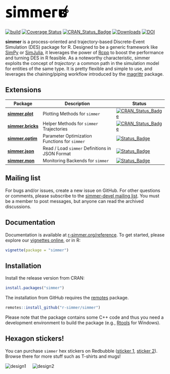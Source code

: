 # <img src="https://raw.githubusercontent.com/r-simmer/r-simmer.github.io/master/images/simmer-logo.png" alt="simmer" width="200" />

[![build](https://github.com/r-simmer/simmer/actions/workflows/build.yml/badge.svg)](https://github.com/r-simmer/simmer/actions/workflows/build.yml)
[![Coverage Status](https://codecov.io/gh/r-simmer/simmer/branch/master/graph/badge.svg)](https://codecov.io/gh/r-simmer/simmer)
[![CRAN\_Status\_Badge](https://www.r-pkg.org/badges/version/simmer)](https://cran.r-project.org/package=simmer)
[![Downloads](https://cranlogs.r-pkg.org/badges/simmer)](https://cran.r-project.org/package=simmer)
[![DOI](https://img.shields.io/badge/doi-10.18637/jss.v090.i02-informational.svg)](https://doi.org/10.18637/jss.v090.i02)

**simmer** is a process-oriented and trajectory-based Discrete-Event Simulation (DES) package for R. Designed to be a generic framework like [SimPy](https://simpy.readthedocs.org) or [SimJulia](https://simjuliajl.readthedocs.org), it leverages the power of [Rcpp](http://www.rcpp.org/) to boost the performance and turning DES in R feasible. As a noteworthy characteristic, simmer exploits the concept of _trajectory_: a common path in the simulation model for entities of the same type. It is pretty flexible and simple to use, and leverages the chaining/piping workflow introduced by the [magrittr](https://github.com/smbache/magrittr) package.

## Extensions

Package          | Description                                     | Status
---------------- | ----------------------------------------------- | ------------------
[**simmer.plot**](https://r-simmer.org/extensions/plot)  |  Plotting Methods for `simmer` | [![CRAN\_Status\_Badge](https://www.r-pkg.org/badges/version/simmer.plot)](https://cran.r-project.org/package=simmer.plot)
[**simmer.bricks**](https://r-simmer.org/extensions/bricks)  |  Helper Methods for `simmer` Trajectories | [![CRAN\_Status\_Badge](https://www.r-pkg.org/badges/version/simmer.bricks)](https://cran.r-project.org/package=simmer.bricks)
[**simmer.optim**](https://github.com/r-simmer/simmer.optim) | Parameter Optimization Functions for `simmer` | [![Status\_Badge](https://img.shields.io/badge/lifecycle-dormant-blue.svg)](https://www.tidyverse.org/lifecycle/#dormant)
[**simmer.json**](https://github.com/r-simmer/simmer.json)  | Read / Load `simmer` Definitions in JSON Format | [![Status\_Badge](https://img.shields.io/badge/lifecycle-dormant-blue.svg)](https://www.tidyverse.org/lifecycle/#dormant)
[**simmer.mon**](https://github.com/r-simmer/simmer.mon)  | Monitoring Backends for `simmer` | [![Status\_Badge](https://img.shields.io/badge/lifecycle-experimental-orange.svg)](https://www.tidyverse.org/lifecycle/#experimental)

## Mailing list

For bugs and/or issues, create a new issue on GitHub. For other questions or comments, please subscribe to the [simmer-devel mailing list](https://groups.google.com/forum/#!forum/simmer-devel). You must be a member to post messages, but anyone can read the archived discussions.

## Documentation

Documentation is available at [r-simmer.org/reference](https://r-simmer.org/reference). To get started, please explore our [vignettes online](https://r-simmer.org/articles/), or in R:

``` r
vignette(package = "simmer")
```

## Installation

Install the release version from CRAN:

``` r
install.packages("simmer")
```

The installation from GitHub requires the [remotes](https://cran.r-project.org/package=remotes) package.

``` r
remotes::install_github("r-simmer/simmer")
```

Please note that the package contains some C++ code and thus you need a development environment to build the package (e.g., [Rtools](https://cran.r-project.org/bin/windows/Rtools/) for Windows).

## Hexagon stickers!

You can purchase `simmer` hex stickers on Redbubble ([sticker 1](https://www.redbubble.com/es/people/puratura/works/32157547-simmer-des-for-r?p=sticker), [sticker 2](https://www.redbubble.com/es/people/puratura/works/32155608-simmer-des-for-r?p=sticker)). Browse there for more stuff such as T-shirts and mugs!

<img src="https://r-simmer.org/images/simmer-hex-01.svg" alt="design1" width="150" /><span style="margin:10px"></span><img src="https://r-simmer.org/images/simmer-hex-02.svg" alt="design2" width="150" />
